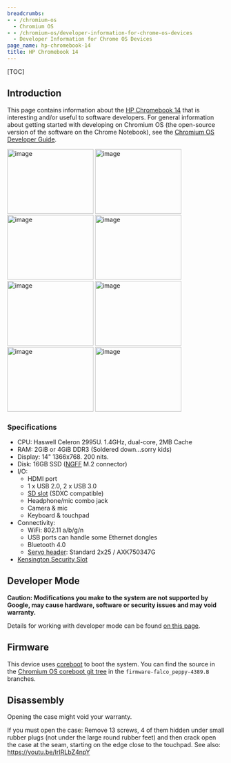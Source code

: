 ```yaml
---
breadcrumbs:
- - /chromium-os
  - Chromium OS
- - /chromium-os/developer-information-for-chrome-os-devices
  - Developer Information for Chrome OS Devices
page_name: hp-chromebook-14
title: HP Chromebook 14
---
```


[TOC]

## Introduction

This page contains information about the [HP Chromebook
14](http://www.google.com/intl/en/chrome/devices/hp-14-chromebook.html) that is
interesting and/or useful to software developers. For general information about
getting started with developing on Chromium OS (the open-source version of the
software on the Chrome Notebook), see the [Chromium OS Developer
Guide](/chromium-os/developer-guide).

<img alt="image"
src="/chromium-os/developer-information-for-chrome-os-devices/hp-chromebook-14/large-1.jpg"
height=150 width=200> <img alt="image"
src="/chromium-os/developer-information-for-chrome-os-devices/hp-chromebook-14/large-2.jpg"
height=150 width=200> <img alt="image"
src="/chromium-os/developer-information-for-chrome-os-devices/hp-chromebook-14/large-3.jpg"
height=150 width=200> <img alt="image"
src="/chromium-os/developer-information-for-chrome-os-devices/hp-chromebook-14/large-4.jpg"
height=150 width=200> <img alt="image"
src="/chromium-os/developer-information-for-chrome-os-devices/hp-chromebook-14/large-5.jpg"
height=150 width=200> <img alt="image"
src="/chromium-os/developer-information-for-chrome-os-devices/hp-chromebook-14/large-6.jpg"
height=150 width=200> <img alt="image"
src="/chromium-os/developer-information-for-chrome-os-devices/hp-chromebook-14/large-7.jpg"
height=150 width=200> <img alt="image"
src="/chromium-os/developer-information-for-chrome-os-devices/hp-chromebook-14/large-8.jpg"
height=150 width=200>

### Specifications

*   CPU: Haswell Celeron 2995U. 1.4GHz, dual-core, 2MB Cache
*   RAM: 2GiB or 4GiB DDR3 (Soldered down...sorry kids)
*   Display: 14" 1366x768. 200 nits.
*   Disk: 16GB SSD
            ([NGFF](http://en.wikipedia.org/wiki/Next_Generation_Form_Factor)
            M.2 connector)
*   I/O:
    *   HDMI port
    *   1 x USB 2.0, 2 x USB 3.0
    *   [SD slot](http://en.wikipedia.org/wiki/Secure_Digital) (SDXC
                compatible)
    *   Headphone/mic combo jack
    *   Camera & mic
    *   Keyboard & touchpad
*   Connectivity:
    *   WiFi: 802.11 a/b/g/n
    *   USB ports can handle some Ethernet dongles
    *   Bluetooth 4.0
    *   [Servo header](/chromium-os/servo): Standard 2x25 / AXK750347G
*   [Kensington Security
            Slot](http://en.wikipedia.org/wiki/Kensington_Security_Slot)

## Developer Mode

**Caution: Modifications you make to the system are not supported by Google, may
cause hardware, software or security issues and may void warranty.**

Details for working with developer mode can be found [on this
page](/chromium-os/developer-information-for-chrome-os-devices/acer-c720-chromebook).

## Firmware

This device uses [coreboot](http://www.coreboot.org/) to boot the system. You
can find the source in the [Chromium OS coreboot git
tree](https://chromium.googlesource.com/chromiumos/third_party/coreboot/+/firmware-falco_peppy-4389.B)
in the `firmware-falco_peppy-4389.B` branches.

## Disassembly

Opening the case might void your warranty.

If you must open the case: Remove 13 screws, 4 of them hidden under small rubber
plugs (not under the large round rubber feet) and then crack open the case at
the seam, starting on the edge close to the touchpad. See also:
<https://youtu.be/IrIRLbZ4npY>